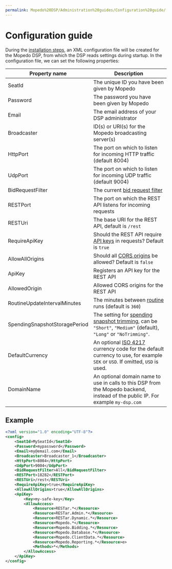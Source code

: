 ```yaml
---
permalink: Mopedo%20DSP/Administration%20guides/Configuration%20guide/
---
```


# Configuration guide

During the [installation steps](../Installation%20guide), an XML configuration file will be created for the Mopedo DSP, from which the DSP reads settings during startup. In the configuration file, we can set the following properties:

Property name                 | Description
----------------------------- | ---------------------------------------------------------------------------------------------------------------------------------------------------------------------------------------------------------------------
SeatId                        | The unique ID you have been given by Mopedo
Password                      | The password you have been given by Mopedo
Email                         | The email address of your DSP administrator
Broadcaster                   | ID(s) or URI(s) for the Mopedo broadcasting server(s)
HttpPort                      | The port on which to listen for incoming HTTP traffic (default 8004)
UdpPort                       | The port on which to listen for incoming UDP traffic (default 9004)
BidRequestFilter              | The current [bid request filter](../../Feature%20guides/Bid%20request%20filtering)
RESTPort                      | The port on which the REST API listens for incoming requests
RESTUri                       | The base URI for the REST API, default is `/rest`
RequireApiKey                 | Should the REST API require [API keys](../../../RESTar/Administering%20a%20RESTar%20API/API%20keys) in requests? Default is `true`
AllowAllOrigins               | Should all [CORS origins](../../../RESTar/Administering%20a%20RESTar%20API/CORS) be allowed? Default is `false`
ApiKey                        | Registers an API key for the REST API
AllowedOrigin                 | Allowed CORS origins for the REST API
RoutineUpdateIntervalMinutes  | The minutes between [routine](../../Developer%20guides/API%20reference/Mopedo.Archive/Routines) runs (default is `360`)
SpendingSnapshotStoragePeriod | The setting for [spending snapshot trimming](../../Developer%20guides/API%20reference/Mopedo.Bidding/CampaignSpendingSnapshot#snapshot-trimming), can be `"Short"`, `"Medium"` (default), `"Long"` or `"NoTrimming"`.
DefaultCurrency               | An optional [ISO 4217](https://en.wikipedia.org/wiki/ISO_4217) currency code for the default currency to use, for example `SEK` or `USD`. If omitted, `USD` is used.
DomainName                    | An optional domain name to use in calls to this DSP from the Mopedo backend, instead of the public IP. For example `my-dsp.com`

## Example

```xml
<?xml version="1.0" encoding="UTF-8"?>
<config>
    <SeatId>MySeatId</SeatId>
    <Password>mypassword</Password>
    <Email>my@email.com</Email>
    <Broadcaster>Broadcaster_1</Broadcaster>
    <HttpPort>8004</HttpPort>
    <UdpPort>9004</UdpPort>
    <BidRequestFilter>All</BidRequestFilter>
    <RESTPort>18282</RESTPort>
    <RESTUri>/rest</RESTUri>
    <RequireApiKey>true</RequireApiKey>
    <AllowAllOrigins>true</AllowAllOrigins>
    <ApiKey>
        <Key>my-safe-key</Key>
        <AllowAccess>
            <Resource>RESTar.*</Resource>
            <Resource>RESTar.Admin.*</Resource>
            <Resource>RESTar.Dynamic.*</Resource>
            <Resource>Mopedo.*</Resource>
            <Resource>Mopedo.Bidding.*</Resource>
            <Resource>Mopedo.Database.*</Resource>
            <Resource>Mopedo.ClientData.*</Resource>
            <Resource>Mopedo.Reporting.*</Resource>e>
            <Methods>*</Methods>
        </AllowAccess>
    </ApiKey>
</config>
```
